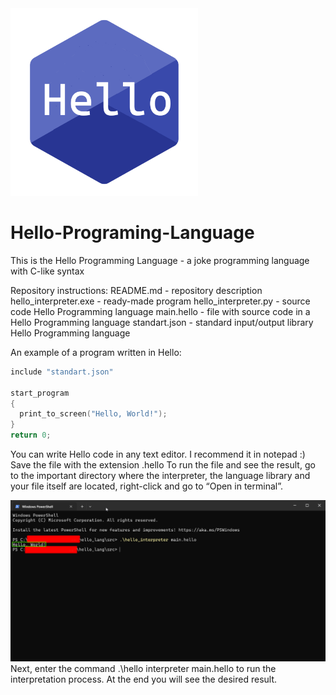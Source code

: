 <div algin="center">
    <img src="hello_logo.png" width="300">
</div>

# Hello-Programing-Language
This is the Hello Programming Language - a joke programming language with C-like syntax

Repository instructions:
README.md - repository description
hello_interpreter.exe - ready-made program
hello_interpreter.py - source code Hello Programming language
main.hello - file with source code in a Hello Programming language
standart.json - standard input/output library Hello Programming language

An example of a program written in Hello:
```c
include "standart.json"

start_program
{
  print_to_screen("Hello, World!");
}
return 0;
```

You can write Hello code in any text editor. I recommend it in notepad :)
Save the file with the extension .hello
To run the file and see the result, go to the important directory where the interpreter, the language library and your file itself are located, right-click and go to “Open in terminal”.
<div algin="center">
    <img src="interpreting.png" width="1000">
</div>
Next, enter the command .\hello interpreter main.hello to run the interpretation process. At the end you will see the desired result.
